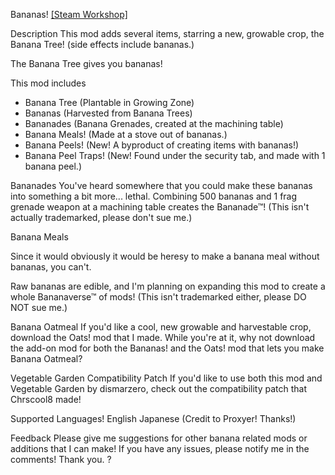Bananas! [[Steam Workshop]](https://steamcommunity.com/sharedfiles/filedetails/?id=1531439596)

Description
This mod adds several items, starring a new, growable crop, the Banana Tree! (side effects include bananas.)

The Banana Tree gives you bananas! 

This mod includes
- Banana Tree (Plantable in Growing Zone)
- Bananas (Harvested from Banana Trees)
- Bananades (Banana Grenades, created at the machining table)
- Banana Meals! (Made at a stove out of bananas.)
- Banana Peels! (New! A byproduct of creating items with bananas!)
- Banana Peel Traps! (New! Found under the security tab, and made with 1 banana peel.)

Bananades
You've heard somewhere that you could make these bananas into something a bit more... lethal.
Combining 500 bananas and 1 frag grenade weapon at a machining table creates the Bananade™! (This isn't actually trademarked, please don't sue me.)

Banana Meals

Since it would obviously it would be heresy to make a banana meal without bananas, you can't.

Raw bananas are edible, and I'm planning on expanding this mod to create a whole Bananaverse™ of mods! (This isn't trademarked either, please DO NOT sue me.)

Banana Oatmeal
If you'd like a cool, new growable and harvestable crop, download the Oats! mod that I made. While you're at it, why not download the add-on mod for both the Bananas! and the Oats! mod that lets you make Banana Oatmeal?

Vegetable Garden Compatibility Patch
If you'd like to use both this mod and Vegetable Garden by dismarzero, check out the compatibility patch that Chrscool8 made!

Supported Languages!
English
Japanese (Credit to Proxyer! Thanks!)

Feedback
Please give me suggestions for other banana related mods or additions that I can make!
If you have any issues, please notify me in the comments! Thank you. ?
